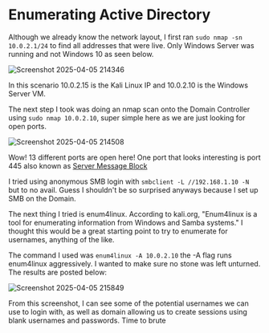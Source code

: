# Enumerating Active Directory

Although we already know the network layout, I first ran `sudo nmap -sn 10.0.2.1/24` to find all addresses that were live. Only Windows Server was running and not Windows 10 as seen below.

![Screenshot 2025-04-05 214346](https://github.com/user-attachments/assets/77901bd0-a500-4aed-bb82-dc6cdcfa2600)

In this scenario 10.0.2.15 is the Kali Linux IP and 10.0.2.10 is the Windows Server VM.

The next step I took was doing an nmap scan onto the Domain Controller using `sudo nmap 10.0.2.10`, super simple here as we are just looking for open ports.

![Screenshot 2025-04-05 214508](https://github.com/user-attachments/assets/2a110d94-55a9-4a76-a0e7-e3bf664089c6)

Wow! 13 different ports are open here! One port that looks interesting is port 445 also known as [Server Message Block](https://learn.microsoft.com/en-us/windows-server/storage/file-server/file-server-smb-overview)

I tried using anonymous SMB login with `smbclient -L //192.168.1.10 -N` but to no avail. Guess I shouldn't be so surprised anyways because I set up SMB on the Domain.

The next thing I tried is enum4linux. According to kali.org, "Enum4linux is a tool for enumerating information from Windows and Samba systems." I thought this would be a great starting point to try to enumerate for usernames, anything of the like. 

The command I used was `enum4linux -A 10.0.2.10` the -A flag runs enum4linux aggressively. I wanted to make sure no stone was left unturned. The results are posted
below:

![Screenshot 2025-04-05 215849](https://github.com/user-attachments/assets/5da80a4e-7a86-45c9-b0c4-7f3ea8437718)

From this screenshot, I can see some of the potential usernames we can use to login with, as well as domain allowing us to create sessions using blank usernames and passwords. Time to brute 

